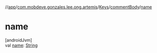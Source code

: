 //[app](../../../../index.md)/[com.mobdeve.gonzales.lee.ong.artemis](../../index.md)/[Keys](../index.md)/[commentBody](index.md)/[name](name.md)

# name

[androidJvm]\
val [name](name.md): [String](https://kotlinlang.org/api/latest/jvm/stdlib/kotlin/-string/index.html)
